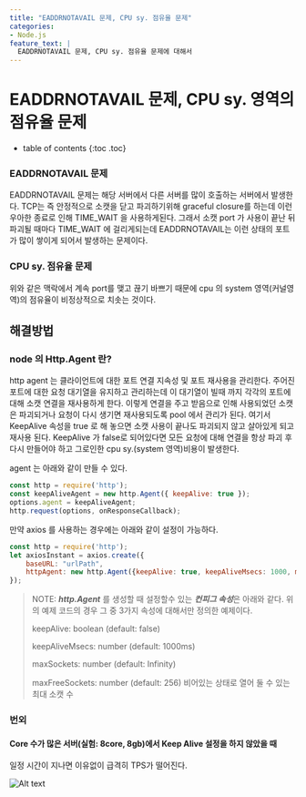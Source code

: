 ```yaml
---
title: "EADDRNOTAVAIL 문제, CPU sy. 점유율 문제"
categories: 
- Node.js
feature_text: |
  EADDRNOTAVAIL 문제, CPU sy. 점유율 문제에 대해서
---
```

# EADDRNOTAVAIL 문제, CPU sy. 영역의 점유율 문제

* table of contents
{:toc .toc}




### EADDRNOTAVAIL 문제
EADDRNOTAVAIL 문제는 해당 서버에서 다른 서버를 많이 호출하는 서버에서 발생한다. TCP는 즉 안정적으로 소캣을 닫고 파괴하기위해 graceful closure를 하는데 이런 우아한 종료로 인해 TIME_WAIT 을 사용하게된다. 그래서 소캣 port 가 사용이 끝난 뒤 파괴될 때마다 TIME_WAIT 에 걸리게되는데 EADDRNOTAVAIL는 이런 상태의 포트가 많이 쌓이게 되어서 발생하는 문제이다. 

### CPU sy. 점유율 문제
위와 같은 맥락에서 계속 port를 맺고 끊기 바쁘기 때문에 cpu 의 system 영역(커널영역)의 점유율이 비정상적으로 치솟는 것이다.

## 해결방법


### node 의 Http.Agent 란?
http agent 는 클라이언트에 대한 포트 연결 지속성 및 포트 재사용을 관리한다. 주어진 포트에 대한 요청 대기열을 유지하고 관리하는데 이 대기열이 빌때 까지 각각의 포트에 대해 소캣 연결을 재사용하게 한다. 이렇게 연결을 주고 받음으로 인해 사용되었던 소캣은 파괴되거나 요청이 다시 생기면 재사용되도록 pool 에서 관리가 된다. 여기서 KeepAlive 속성을 true 로 해 놓으면 소캣 사용이 끝나도 파괴되지 않고 살아있게 되고 재사용 된다.
KeepAlive 가 false로 되어있다면 모든 요청에 대해 연결을 항상 파괴 후 다시 만들어야 하고 그로인한 cpu sy.(system 영역)비용이 발생한다. 

agent 는 아래와 같이 만들 수 있다.
``` javascript
const http = require('http');
const keepAliveAgent = new http.Agent({ keepAlive: true });
options.agent = keepAliveAgent;
http.request(options, onResponseCallback);
```
만약 axios 를 사용하는 경우에는 아래와 같이 설정이 가능하다.
``` javascript
const http = require('http');
let axiosInstant = axios.create({
    baseURL: "urlPath",
    httpAgent: new http.Agent({keepAlive: true, keepAliveMsecs: 1000, maxSockets: 100})
});
```
> NOTE: ***http.Agent*** 를 생성할 때 설정할수 있는 ***컨피그 속성***은 아래와 같다. 위의 예제 코드의 경우 그 중 3가지 속성에 대해서만 정의한 예제이다.
>
> keepAlive: boolean (default: false)
>
> keepAliveMsecs: number (default: 1000ms)
>
> maxSockets: number (default: Infinity)
>
> maxFreeSockets: number (default: 256) 비어있는 상태로 열어 둘 수 있는 최대 소캣 수


### 번외
#### Core 수가 많은 서버(실험: 8core, 8gb)에서 Keep Alive 설정을 하지 않았을 때
일정 시간이 지나면 이유없이 급격히 TPS가 떨어진다. 

![Alt text](https://monosnap.com/image/8oooY0SRpUNRWwjrwwyinsEH6IFbaF)
